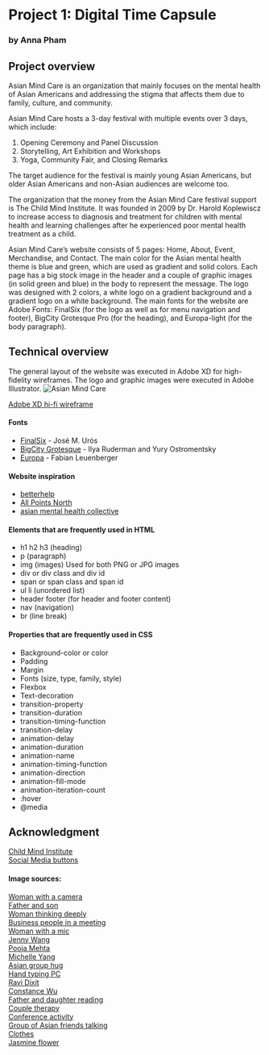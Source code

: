 # Project 1: Digital Time Capsule
### by Anna Pham
## Project overview
Asian Mind Care is an organization that mainly focuses on the mental health of Asian Americans and addressing the stigma that affects them due to family, culture, and community. 

Asian Mind Care hosts a 3-day festival with multiple events over 3 days, which include: 
<ol>
<li>Opening Ceremony and Panel Discussion</li>
<li>Storytelling, Art Exhibition and Workshops</li> 
<li>Yoga, Community Fair, and Closing Remarks</li>
</ol>

The target audience for the festival is mainly young Asian Americans, but older Asian Americans and non-Asian audiences are welcome too. 

The organization that the money from the Asian Mind Care festival support is The Child Mind Institute. It was founded in 2009 by Dr. Harold Koplewiscz to increase access to diagnosis and treatment for children with mental health and learning challenges after he experienced poor mental health treatment as a child. 

Asian Mind Care’s website consists of 5 pages: Home, About, Event, Merchandise, and Contact. The main color for the Asian mental health theme is blue and green, which are used as gradient and solid colors. Each page has a big stock image in the header and a couple of graphic images (in solid green and blue) in the body to represent the message. The logo was designed with 2 colors, a white logo on a gradient background and a gradient logo on a white background. The main fonts for the website are Adobe Fonts: FinalSix (for the logo as well as for menu navigation and footer), BigCity Grotesque Pro (for the heading), and Europa-light (for the body paragraph). 

## Technical overview
The general layout of the website was executed in Adobe XD for high-fidelity wireframes. The logo and graphic images were executed in Adobe Illustrator. 
<img src="./img/hi-fi wireframe.png" alt="Asian Mind Care">

<a href ="https://xd.adobe.com/view/19f488c3-3878-4ef8-a4b6-ecc5f5318c68-4ca7/">Adobe XD hi-fi wireframe</a>

#### Fonts
<ul>
<li><a href="https://fonts.adobe.com/fonts/finalsix">FinalSix</a> - José M. Urós</li>
<li><a href="https://fonts.adobe.com/fonts/big-city-grotesque#fonts-section">BigCity Grotesque</a> - Ilya Ruderman and Yury Ostromentsky</li> 
<li><a href="https://fonts.adobe.com/fonts/europa">Europa</a> -  Fabian Leuenberger</li>  
</ul>

#### Website inspiration
<ul>
<li><a href="https://www.betterhelp.com/">betterhelp</a></li>
<li><a href="https://apn.com/">All Points North</a></li>
<li><a href="https://www.asianmhc.org/#">asian mental health collective</a></li>
</ul>

#### Elements that are frequently used in HTML
<ul>
<li>h1 h2 h3 (heading)</li>
<li>p (paragraph)</li>
<li>img (images) Used for both PNG or JPG images</li>
<li>div or div class and div id</li>
<li>span or span class and span id</li>
<li>ul li (unordered list)</li>
<li>header footer (for header and footer content)</li>
<li>nav (navigation)</li>
<li>br (line break)</li>
</ul>

#### Properties that are frequently used in CSS
<ul>
<li>Background-color or color</li>
<li>Padding</li>
<li>Margin</li>
<li>Fonts (size, type, family, style)</li>
<li>Flexbox</li>
<li>Text-decoration</li>
<li>transition-property</li>
<li>transition-duration</li>
<li>transition-timing-function</li>
<li>transition-delay</li>
<li>animation-delay</li>
<li>animation-duration</li>
<li>animation-name</li>
<li>animation-timing-function</li>
<li>animation-direction</li>
<li>animation-fill-mode</li>
<li>animation-iteration-count</li>
<li>:hover</li>
<li>@media</li>
</ul>

## Acknowledgment
<a href ="https://childmind.org/">Child Mind Institute</a>
<br>
<a href="https://www.w3schools.com/howto/howto_css_social_media_buttons.asp">Social Media buttons</a> 

#### Image sources:
<a href="https://www.freepik.com/premium-photo/asian-woman-hold-camera-art-gallery-collection-front-framed-paintings-pictures_30922615.htm">Woman with a camera</a>
<br>
<a href="https://stock.adobe.com/de/images/a-kind-father-looking-at-young-man-with-disability-with-love-in-the-living-room-at-home-relaxing-time-with-family-in-the-house-concept-of-encouragement-and-positive-thinking/467765591?as_campaign=ftmigration2&as_channel=dpcft&as_campclass=brand&as_source=ft_web&as_camptype=acquisition&as_audience=users&as_content=closure_asset-detail-page">Father and son</a>
<br>
<a href="https://www.istockphoto.com/photo/woman-thinking-deeply-by-the-window-gm955079812-260774120">Woman thinking deeply</a>
<br>
<a href="https://www.istockphoto.com/photo/business-people-talking-in-meeting-gm457983783-457983783?phrase=asian+business+meeting&searchscope=image%2Cfilm">Business people in a meeting</a>
<br>
<a href="https://www.forbes.com/sites/forbesbusinesscouncil/2023/05/02/why-entrepreneurs-should-choose-imperfect-action-over-inaction/?sh=638d90783e3a">Woman with a mic</a>
<br>
<a href="https://www.jennywangphd.com/about">Jenny Wang</a>
<br>
<a href="https://www.poojasmehta.com/">Pooja Mehta</a>
<br>
<a href="https://www.verywellmind.com/michelle-yang-5445485">Michelle Yang</a>
<br>
<a href="https://www.istockphoto.com/photo/big-friend-hug-gm484480936-71772735">Asian group hug</a>
<br>
<a href="https://www.istockphoto.com/photo/website-technical-content-writer-social-blogging-gm1144547939-307750521">Hand typing PC</a>
<br>
<a href="https://linktr.ee/ravi.yoga">Ravi Dixit</a>
<br>
<a href="https://constance-wu.com/gallery/displayimage.php?album=322&pid=24388#top_display_media">Constance Wu</a>
<br>
<a href="https://www.freepik.com/premium-photo/girl-father-reading-with-book-learning-home-with-happy-education-development-kids-story-dad-young-child-with-books-happiness-family-house-with-bonding-love-together_48737349.htm">Father and daughter reading</a>
<br>
<a href="https://www.istockphoto.com/photo/mature-asian-couple-consulting-couple-relationship-counselling-to-solve-problems-gm1552971025-526534905?phrase=doctor+treating+couple+suffering+with+depression+in+office&searchscope=image%2Cfilm">Couple therapy</a>
<br>
<a href="https://collabwork.medium.com/conference-success-a-comprehensive-guide-for-attendees-presenters-and-buyers-94df43477262">Conference activity</a>
<br>
<a href="https://www.istockphoto.com/photo/joyful-students-on-campus-gm1303106851-394657510?phrase=vietnamese+friends&searchscope=image%2Cfilm">Group of Asian friends talking</a>
<br>
<a href="https://www.istockphoto.com/photo/clothes-shop-costume-dress-fashion-store-style-concept-gm955641488-260915968">Clothes</a>
<br>
<a href="https://pixabay.com/photos/jasmin-jasmine-flower-flower-3617660/">Jasmine flower</a>